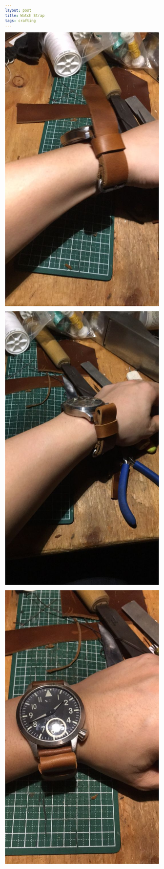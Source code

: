 ```yaml
---
layout: post
title: Watch Strap
tags: crafting
---
```


![Watch Strap1](assets/watch-strap1.jpg)

![Watch Strap2](assets/watch-strap2.jpg)

![Watch Strap3](assets/watch-strap3.jpg)